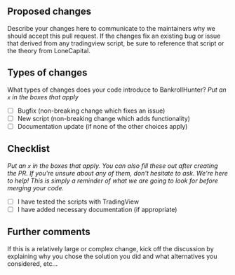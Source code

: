 ## Proposed changes

Describe your changes here to communicate to the maintainers why we should accept this pull request. If the changes fix an existing bug or issue that derived from any tradingview script, be sure to reference that script or the theory from LoneCapital.

## Types of changes

What types of changes does your code introduce to BankrollHunter?
_Put an `x` in the boxes that apply_

- [ ] Bugfix (non-breaking change which fixes an issue)
- [ ] New script (non-breaking change which adds functionality)
- [ ] Documentation update (if none of the other choices apply)

## Checklist

_Put an `x` in the boxes that apply. You can also fill these out after creating the PR. If you're unsure about any of them, don't hesitate to ask. We're here to help! This is simply a reminder of what we are going to look for before merging your code._

- [ ] I have tested the scripts with TradingView
- [ ] I have added necessary documentation (if appropriate)

## Further comments

If this is a relatively large or complex change, kick off the discussion by explaining why you chose the solution you did and what alternatives you considered, etc...